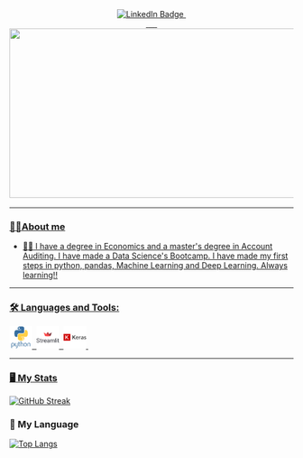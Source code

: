 <div id="badges", align="center">
  <a href="https://www.linkedin.com/in/davidagrazods/">
  <img src="https://img.shields.io/badge/LinkedIn-blue?style=for-the-badge&logo=linkedin&logoColor=white" alt="LinkedIn Badge"/>
  <a href="https://www.kaggle.com/davidagrazo">
  <img src="https://img.shields.io/badge/Kaggle-20BEFF?style=for-the-badge&logo=Kaggle&logoColor=white" alt=""/>
  </div>

<div id="badges", align="center">
  <img src="https://komarev.com/ghpvc/?username=davidagrazo&style=flat-square&color=blue" alt=""/>
  <img src="https://img.shields.io/badge/Keras-FF0000?style=for-the-badge&logo=keras&logoColor=white" alt=""/>
  <img src="https://img.shields.io/badge/TensorFlow-FF6F00?style=for-the-badge&logo=tensorflow&logoColor=white" alt=""/>
  <img src="https://img.shields.io/badge/Pandas-2C2D72?style=for-the-badge&logo=pandas&logoColor=white" alt=""/>
  <img src="https://img.shields.io/badge/Python-FFD43B?style=for-the-badge&logo=python&logoColor=blue" alt=""/>
  <img src="https://img.shields.io/badge/scikit_learn-F7931E?style=for-the-badge&logo=scikit-learn&logoColor=white" alt=""/>
</div>

<div align="center">
  <img src="https://media.giphy.com/media/v1.Y2lkPTc5MGI3NjExOHd5Mmo0ODI2Y3Rid3BvaWczdHpyanQ4bDJ4cjNqYmwzYmt4bDVubyZlcD12MV9pbnRlcm5hbF9naWZfYnlfaWQmY3Q9Zw/umYMU8G2ixG5mJBDo5/giphy.gif" width="600" height="300"/>
</div>

--------

### :technologist:About me
 - :student: I have a degree in Economics and a master's degree in Account Auditing. I have made a Data Science's Bootcamp.
I have made my first steps in python, pandas, Machine Learning and Deep Learning.
Always learning!!

---

### :hammer_and_wrench: Languages and Tools:


<div>
  <img src="https://github.com/devicons/devicon/blob/master/icons/python/python-original-wordmark.svg" title="Python" alt="Python" width="40" height="40"/>&nbsp;
  <img src="https://github.com/devicons/devicon/blob/master/icons/streamlit/streamlit-original-wordmark.svg" title="Streamlit" alt="Streamlit" width="40" height="40"/>&nbsp;
  <img src="https://github.com/devicons/devicon/blob/master/icons/keras/keras-original-wordmark.svg" title="Keras" alt="Keras" width="40" height="40"/>&nbsp;

</div>


---------


### :desktop_computer: My Stats
  
[![GitHub Streak](https://github-readme-streak-stats.herokuapp.com?user=davidagrazo&theme=soft-green&hide_border=true&border_radius=5.1&date_format=j%20M%5B%20Y%5D&card_width=487)](https://git.io/streak-stats)
  
### :mechanical_leg: My Language
[![Top Langs](https://github-readme-stats.vercel.app/api/top-langs/?username=davidagrazo)](https://github.com/anuraghazra/github-readme-stats)



